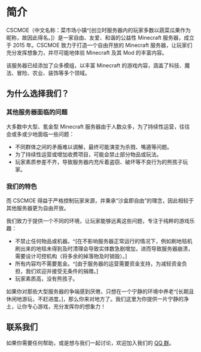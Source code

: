 # 简介

CSCMOE（中文名称：菜市场小镇^[创立时服务器内的玩家多数以蔬菜瓜果作为昵称，故因此得名。]）是一家自由、友爱、和谐的公益性 Minecraft 服务器，成立于 2015 年。CSCMOE 致力于打造一个自由开放的 Minecraft 服务器，让玩家们充分发挥想象力，并尽可能地体验 Minecraft 及其 Mod 的丰富内容。

该服务器已经添加了众多模组，以丰富 Minecraft 的游戏内容，涵盖了科技、魔法、冒险、农业、装饰等多个领域。

## 为什么选择我们？

### 其他服务器面临的问题

大多数中大型、氪金型 Minecraft 服务器由于人数众多，为了持续性运营，往往会或多或少地面临一些问题：

- 不同群体之间的矛盾难以调解，最终可能演变为杀戮、嘴遁等问题。
- 为了持续性运营或增加收费项目，可能会禁止部分物品或玩法。
- 玩家素质参差不齐，导致服务器内充斥着盗窃、破坏等不良行为的熊孩子玩家。

### 我们的特色

而 CSCMOE 得益于严格控制玩家来源，并秉承“沙盒即自由”的理念，因此相较于其他服务器更为自由开放。

我们致力于提供一个不同的环境，让玩家能够远离这些问题，专注于纯粹的游戏乐趣：

- 不禁止任何物品或机器。^[在不影响服务器正常运行的情况下，例如刷地毯机刷出来的地毯未得到及时清理会导致实体数急剧增加，进而导致服务器崩溃，需要设计可控机构（将多余的掉落物及时销毁）。]
- 所有内容均不需要氪金。^[由于服务器的运营需要资金支持，为减轻资金负担，我们欢迎并接受无条件的捐赠。]
- 玩家素质高，没有熊孩子。

如果你对那些大型服务器的争端感到厌倦，只想在一个宁静的环境中养老^[长期且休闲地游玩，不赶进度。]，那么你来对地方了。我们这里为你提供一片宁静的净土，让你专心游戏，充分发挥你的想象力！

## 联系我们

如果你需要任何帮助，或是想与我们一起讨论，欢迎加入我们的 [QQ 群](https://qm.qq.com/q/2Ly0obalpu)。
